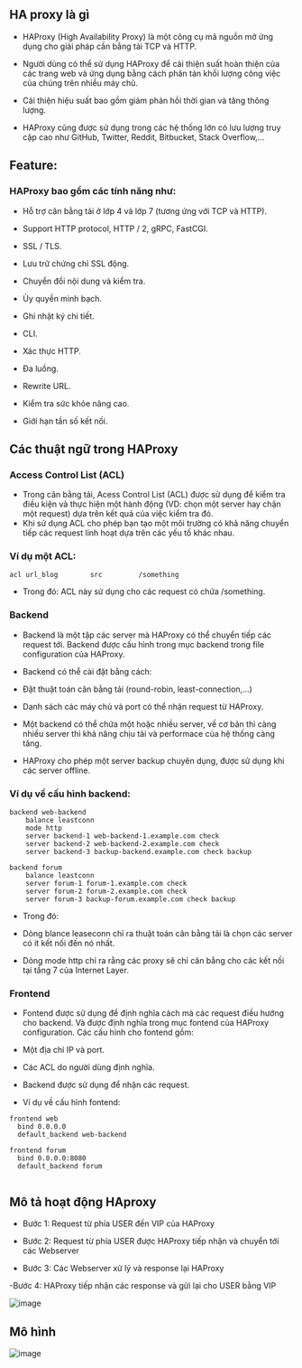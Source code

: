 ## HA proxy là gì

- HAProxy (High Availability Proxy) là một công cụ mã nguồn mở ứng dụng cho giải pháp cần bằng tải TCP và HTTP. 

- Người dùng có thể sử dụng HAProxy để cải thiện suất hoàn thiện của các trang web và ứng dụng bằng cách phân tán khối lượng công việc của chúng trên nhiều máy chủ. 

- Cải thiện hiệu suất bao gồm giảm phản hồi thời gian và tăng thông lượng. 

- HAProxy cũng được sử dụng trong các hệ thống lớn có lưu lượng truy cập cao như GitHub, Twitter, Reddit, Bitbucket, Stack Overflow,…


## Feature:

### HAProxy bao gồm các tính năng như:

- Hỗ trợ cân bằng tải ở lớp 4 và lớp 7 (tương ứng với TCP và HTTP).

- Support HTTP protocol, HTTP / 2, gRPC, FastCGI.

-  SSL / TLS.

- Lưu trữ chứng chỉ SSL động.

- Chuyển đổi nội dung và kiểm tra.

- Ủy quyền minh bạch.

- Ghi nhật ký chi tiết.

- CLI.

- Xác thực HTTP.

- Đa luồng.

- Rewrite URL.

- Kiểm tra sức khỏe nâng cao.

- Giới hạn tần số kết nối.


## Các thuật ngữ trong HAProxy

### Access Control List (ACL)


- Trong cân bằng tải, Acess Control List (ACL) được sử dụng để kiểm tra điều kiện và thực hiện một hành động (VD: chọn một server hay chặn một request) dựa trên kết quả của việc kiểm tra đó. 
- Khi sử dụng ACL cho phép bạn tạo một môi trường có khả năng chuyển tiếp các request linh hoạt dựa trên các yếu tố khác nhau.

### Ví dụ một ACL:

```
acl url_blog        src         /something

```

- Trong đó: ACL này sử dụng cho các request có chứa /something.

### Backend


- Backend là một tập các server mà HAProxy có thể chuyển tiếp các request tới. Backend được cấu hình trong mục backend trong file configuration của HAProxy.
- Backend có thể cài đặt bằng cách:


 - Đặt thuật toán cân bằng tải (round-robin, least-connection,…)

 - Danh sách các máy chủ và port có thể nhận request từ HAProxy.

 - Một backend có thể chứa một hoặc nhiều server, về cơ bản thì càng nhiều server thì khả năng chịu tải và performace của hệ thống càng tăng. 

 - HAProxy cho phép một server backup chuyên dụng, được sử dụng khi các server offline.


### Ví dụ về cấu hình backend:

```
backend web-backend
    balance leastconn
    mode http
    server backend-1 web-backend-1.example.com check
    server backend-2 web-backend-2.example.com check
    server backend-3 backup-backend.example.com check backup
    
backend forum
    balance leastconn
    server forum-1 forum-1.example.com check
    server forum-2 forum-2.example.com check
    server forum-3 backup-forum.example.com check backup
```

- Trong đó:


 - Dòng blance leaseconn chỉ ra thuật toán cân bằng tải là chọn các server có ít kết nối đến nó nhất.

 - Dòng mode http chỉ ra rằng các proxy sẽ chỉ cân bằng cho các kết nối tại tầng 7 của Internet Layer.


###  Frontend


- Fontend được sử dụng để định nghĩa cách mà các request điều hướng cho backend. Và được định nghĩa trong mục fontend của HAProxy configuration. Các cấu hình cho fontend gồm:


 - Một địa chỉ IP và port.

 - Các ACL do người dùng định nghĩa.

 - Backend được sử dụng để nhận các request.

- Ví dụ về cấu hình fontend:


```
frontend web
  bind 0.0.0.0
  default_backend web-backend

frontend forum
  bind 0.0.0.0:8080
  default_backend forum
  
```


## Mô tả hoạt động HAproxy


- Bước 1: Request từ phía USER đến VIP của HAProxy

- Bước 2: Request từ phía USER được HAProxy tiếp nhận và chuyển tới các Webserver

- Bước 3: Các Webserver xử lý và response lại HAProxy

-Bước 4: HAProxy tiếp nhận các response và gửi lại cho USER bằng VIP

![image](https://user-images.githubusercontent.com/83824403/164873419-5b56ea38-119d-4ddc-940b-d1090dd1d613.png)


## Mô hình

![image](https://user-images.githubusercontent.com/83824403/164873424-3ed2861b-c1f3-4957-91b5-cb37c06ed8c9.png)

